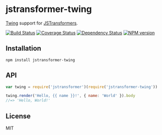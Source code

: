 # jstransformer-twing

[Twing](https://npm.im/twing) support for [JSTransformers](http://github.com/jstransformers).

[![Build Status](https://img.shields.io/travis/jstransformers/jstransformer-twing/master.svg)](https://travis-ci.org/jstransformers/jstransformer-twing)
[![Coverage Status](https://img.shields.io/codecov/c/github/jstransformers/jstransformer-twing/master.svg)](https://codecov.io/gh/jstransformers/jstransformer-twing)
[![Dependency Status](https://img.shields.io/david/jstransformers/jstransformer-twing/master.svg)](http://david-dm.org/jstransformers/jstransformer-twing)
[![NPM version](https://img.shields.io/npm/v/jstransformer-twing.svg)](https://www.npmjs.org/package/jstransformer-twing)

## Installation

    npm install jstransformer-twing

## API

```js
var twing = require('jstransformer')(require('jstransformer-twing'))

twing.render('Hello, {{ name }}!', { name: 'World' }).body
//=> 'Hello, World!'
```

## License

MIT
